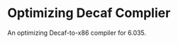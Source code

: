 Optimizing Decaf Complier
=========================

An optimizing Decaf-to-x86 compiler for 6.035.

